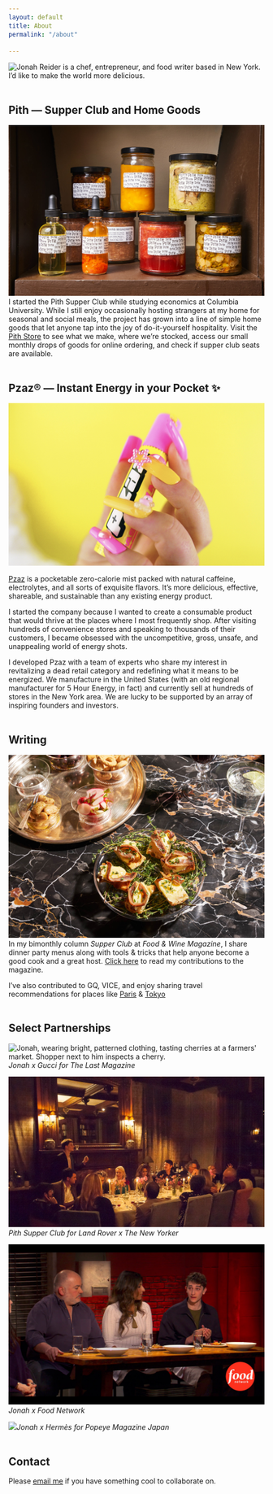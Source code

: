```yaml
---
layout: default
title: About
permalink: "/about"

---
```

![Jonah Reider is a chef, entrepreneur, and food writer based in New York.]({{site.baseurl}}/images/9827b5de-d73f-41e3-959d-e674c1effbe5.jpeg) I’d like to make the world more delicious. <br/><br/>

## **Pith — Supper Club and Home Goods**

![](/images/43dd4362-f67a-45d7-ac5e-f859569c7298.jpeg) I started the Pith Supper Club while studying economics at Columbia University. While I still enjoy occasionally hosting strangers at my home for seasonal and social meals, the project has grown into a line of simple home goods that let anyone tap into the joy of do-it-yourself hospitality. Visit the [Pith Store](www.pith.store) to see what we make, where we’re stocked, access our small monthly drops of goods for online ordering, and check if supper club seats are available.
<br/><br/>

## Pzaz® — **Instant Energy in your Pocket ✨**

![](/images/18e0207b-a0af-4091-a6d0-e4d0379fb843.jpeg) 

[Pzaz](http://www.pzaz.com) is a pocketable zero-calorie mist packed with natural caffeine, electrolytes, and all sorts of exquisite flavors. It’s more delicious, effective, shareable, and sustainable than any existing energy product.

I started the company because I wanted to create a consumable product that would thrive at the places where I most frequently shop. After visiting hundreds of convenience stores and speaking to thousands of their customers, I became obsessed with the uncompetitive, gross, unsafe, and unappealing world of energy shots.

I developed Pzaz with a team of experts who share my interest in revitalizing a dead retail category and redefining what it means to be energized. We manufacture in the United States (with an old regional manufacturer for 5 Hour Energy, in fact) and currently sell  at hundreds of stores in the New York area. We are lucky to be supported by an array of inspiring founders and investors. <br/><br/>

## Writing

![](/images/edaaa0f5-68df-48fa-a794-4cf5e72d797a.jpeg)In my bimonthly column _Supper Club_ at _Food & Wine Magazine_, I share dinner party menus along with tools & tricks that help anyone become a good cook and a great host. [Click here](https://www.foodandwine.com/author/jonah-reider) to read my contributions to the magazine. 

I’ve also contributed to GQ, VICE, and enjoy sharing travel recommendations for places like [Paris](https://jonahreider.com/?page=diy&post=2020-01-26-paris "https://jonahreider.com/?page=diy&post=2020-01-26-paris") & [Tokyo](https://jonahreider.com/tokyo "Tokyo") <br/><br/>

## Select Partnerships

![Jonah, wearing bright, patterned clothing, tasting cherries at a farmers' market. Shopper next to him inspects a cherry.]({{site.baseurl}}/images/fort_green_market.jpg)_Jonah x Gucci for The Last Magazine_

![](/images/3952179a-e934-4517-82a7-6bca944002b8.jpeg)_Pith Supper Club for Land Rover x The New Yorker_

![](/images/bobby_flay.jpg)_Jonah x Food Network_

![](/images/13890cd3-4be1-4312-97e7-605038a4386d.jpeg)_Jonah x Hermès for Popeye Magazine Japan_
<br/><br/>

## Contact

Please [email me](Mailto:jonah@jonahreider.com) if you have something cool to collaborate on.